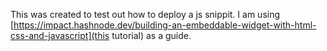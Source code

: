 This was created to test out how to deploy a js snippit. I am using [https://impact.hashnode.dev/building-an-embeddable-widget-with-html-css-and-javascript](this tutorial) as a guide.
